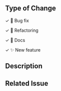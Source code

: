 Type of Change
--------------

<!-- Leave the lines corresponding to the applicable type of change -->

✓ :bug: Bug fix

✓ :hammer: Refactoring

✓ :scroll: Docs

✓ :sparkles: New feature


Description
-----------

<!-- Describe the changes -->


Related Issue
-------------

<!-- If this pull-request fixes a particular issue, use the following format to automatically close that issue once this pull-request gets merged:

- Closes #XXX

- Closes #XXX

-->
